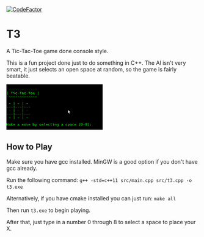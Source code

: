 <a href="https://www.codefactor.io/repository/github/stanecobalt/mine-sweeper"><img src="https://www.codefactor.io/repository/github/stanecobalt/t3/badge" alt="CodeFactor" /></a>

# T3
A Tic-Tac-Toe game done console style.

This is a fun project done just to do something in C++.
The AI isn't very smart, it just selects an open space at random, so the game is fairly beatable.

<img src="img/gameplay.gif" width="50%" />

## How to Play
Make sure you have gcc installed. MinGW is a good option if you don't have gcc already.

Run the following command: `g++ -std=c++11 src/main.cpp src/t3.cpp -o t3.exe`

Alternatively, if you have cmake installed you can just run: `make all`

Then run `t3.exe` to begin playing.

After that, just type in a number 0 through 8 to select a space to place your X. 
